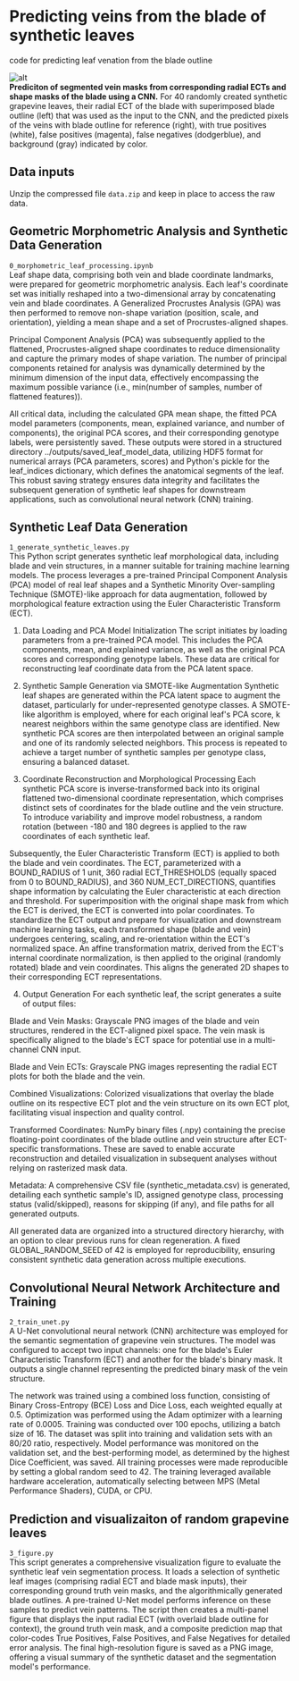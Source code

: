 # Predicting veins from the blade of synthetic leaves
code for predicting leaf venation from the blade outline

![alt](https://github.com/DanChitwood/synthetic_vein_predict_CNN/blob/main/synthetic_vein_predict_CNN/outputs/figure/synthetic_vein_predictions_figure.png)  
**Prediciton of segmented vein masks from corresponding radial ECTs and shape masks of the blade using a CNN.** For 40 randomly created synthetic grapevine leaves, their radial ECT of the blade with superimposed blade outline (left) that was used as the input to the CNN, and the predicted pixels of the veins with blade outline for reference (right), with true positives (white), false positives (magenta), false negatives (dodgerblue), and background (gray) indicated by color.

## Data inputs  
Unzip the compressed file `data.zip` and keep in place to access the raw data.

## Geometric Morphometric Analysis and Synthetic Data Generation  
`0_morphometric_leaf_processing.ipynb`  
Leaf shape data, comprising both vein and blade coordinate landmarks, were prepared for geometric morphometric analysis. Each leaf's coordinate set was initially reshaped into a two-dimensional array by concatenating vein and blade coordinates. A Generalized Procrustes Analysis (GPA) was then performed to remove non-shape variation (position, scale, and orientation), yielding a mean shape and a set of Procrustes-aligned shapes.

Principal Component Analysis (PCA) was subsequently applied to the flattened, Procrustes-aligned shape coordinates to reduce dimensionality and capture the primary modes of shape variation. The number of principal components retained for analysis was dynamically determined by the minimum dimension of the input data, effectively encompassing the maximum possible variance (i.e., min(number of samples, number of flattened features)).

All critical data, including the calculated GPA mean shape, the fitted PCA model parameters (components, mean, explained variance, and number of components), the original PCA scores, and their corresponding genotype labels, were persistently saved. These outputs were stored in a structured directory ../outputs/saved_leaf_model_data, utilizing HDF5 format for numerical arrays (PCA parameters, scores) and Python's pickle for the leaf_indices dictionary, which defines the anatomical segments of the leaf. This robust saving strategy ensures data integrity and facilitates the subsequent generation of synthetic leaf shapes for downstream applications, such as convolutional neural network (CNN) training.

## Synthetic Leaf Data Generation  
`1_generate_synthetic_leaves.py`  
This Python script generates synthetic leaf morphological data, including blade and vein structures, in a manner suitable for training machine learning models. The process leverages a pre-trained Principal Component Analysis (PCA) model of real leaf shapes and a Synthetic Minority Over-sampling Technique (SMOTE)-like approach for data augmentation, followed by morphological feature extraction using the Euler Characteristic Transform (ECT).

1. Data Loading and PCA Model Initialization
The script initiates by loading parameters from a pre-trained PCA model. This includes the PCA components, mean, and explained variance, as well as the original PCA scores and corresponding genotype labels. These data are critical for reconstructing leaf coordinate data from the PCA latent space.

2. Synthetic Sample Generation via SMOTE-like Augmentation
Synthetic leaf shapes are generated within the PCA latent space to augment the dataset, particularly for under-represented genotype classes. A SMOTE-like algorithm is employed, where for each original leaf's PCA score, k nearest neighbors within the same genotype class are identified. New synthetic PCA scores are then interpolated between an original sample and one of its randomly selected neighbors. This process is repeated to achieve a target number of synthetic samples per genotype class, ensuring a balanced dataset.

3. Coordinate Reconstruction and Morphological Processing
Each synthetic PCA score is inverse-transformed back into its original flattened two-dimensional coordinate representation, which comprises distinct sets of coordinates for the blade outline and the vein structure. To introduce variability and improve model robustness, a random rotation (between -180 and 180 degrees is applied to the raw coordinates of each synthetic leaf.

Subsequently, the Euler Characteristic Transform (ECT) is applied to both the blade and vein coordinates. The ECT, parameterized with a BOUND_RADIUS of 1 unit, 360 radial ECT_THRESHOLDS (equally spaced from 0 to BOUND_RADIUS), and 360 NUM_ECT_DIRECTIONS, quantifies shape information by calculating the Euler characteristic at each direction and threshold. For superimposition with the original shape mask from which the ECT is derived, the ECT is converted into polar coordinates. To standardize the ECT output and prepare for visualization and downstream machine learning tasks, each transformed shape (blade and vein) undergoes centering, scaling, and re-orientation within the ECT's normalized space. An affine transformation matrix, derived from the ECT's internal coordinate normalization, is then applied to the original (randomly rotated) blade and vein coordinates. This aligns the generated 2D shapes to their corresponding ECT representations.

4. Output Generation
For each synthetic leaf, the script generates a suite of output files:

Blade and Vein Masks: Grayscale PNG images of the blade and vein structures, rendered in the ECT-aligned pixel space. The vein mask is specifically aligned to the blade's ECT space for potential use in a multi-channel CNN input.

Blade and Vein ECTs: Grayscale PNG images representing the radial ECT plots for both the blade and the vein.

Combined Visualizations: Colorized visualizations that overlay the blade outline on its respective ECT plot and the vein structure on its own ECT plot, facilitating visual inspection and quality control.

Transformed Coordinates: NumPy binary files (.npy) containing the precise floating-point coordinates of the blade outline and vein structure after ECT-specific transformations. These are saved to enable accurate reconstruction and detailed visualization in subsequent analyses without relying on rasterized mask data.

Metadata: A comprehensive CSV file (synthetic_metadata.csv) is generated, detailing each synthetic sample's ID, assigned genotype class, processing status (valid/skipped), reasons for skipping (if any), and file paths for all generated outputs.

All generated data are organized into a structured directory hierarchy, with an option to clear previous runs for clean regeneration. A fixed GLOBAL_RANDOM_SEED of 42 is employed for reproducibility, ensuring consistent synthetic data generation across multiple executions.  

## Convolutional Neural Network Architecture and Training  
`2_train_unet.py`  
A U-Net convolutional neural network (CNN) architecture was employed for the semantic segmentation of grapevine vein structures. The model was configured to accept two input channels: one for the blade's Euler Characteristic Transform (ECT) and another for the blade's binary mask. It outputs a single channel representing the predicted binary mask of the vein structure.

The network was trained using a combined loss function, consisting of Binary Cross-Entropy (BCE) Loss and Dice Loss, each weighted equally at 0.5. Optimization was performed using the Adam optimizer with a learning rate of 0.0005. Training was conducted over 100 epochs, utilizing a batch size of 16. The dataset was split into training and validation sets with an 80/20 ratio, respectively. Model performance was monitored on the validation set, and the best-performing model, as determined by the highest Dice Coefficient, was saved. All training processes were made reproducible by setting a global random seed to 42. The training leveraged available hardware acceleration, automatically selecting between MPS (Metal Performance Shaders), CUDA, or CPU.  

## Prediction and visualizaiton of random grapevine leaves  
`3_figure.py`  
This script generates a comprehensive visualization figure to evaluate the synthetic leaf vein segmentation process. It loads a selection of synthetic leaf images (comprising radial ECT and blade mask inputs), their corresponding ground truth vein masks, and the algorithmically generated blade outlines. A pre-trained U-Net model performs inference on these samples to predict vein patterns. The script then creates a multi-panel figure that displays the input radial ECT (with overlaid blade outline for context), the ground truth vein mask, and a composite prediction map that color-codes True Positives, False Positives, and False Negatives for detailed error analysis. The final high-resolution figure is saved as a PNG image, offering a visual summary of the synthetic dataset and the segmentation model's performance.
